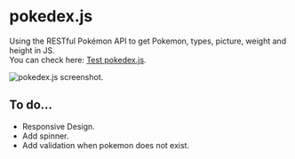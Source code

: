 # pokedex.js  
Using the RESTful Pokémon API to get Pokemon, types, picture, weight and height in JS.   
You can check here: [Test pokedex.js](https://codepen.io/ZeR0ByTe/full/XwYQVY).  

![pokedex.js screenshot](https://i.gyazo.com/090e7cdaf5e50c0caa90fdaa11120195.gif).  


## To do...  
- Responsive Design.  
- Add spinner.  
- Add validation when pokemon does not exist.